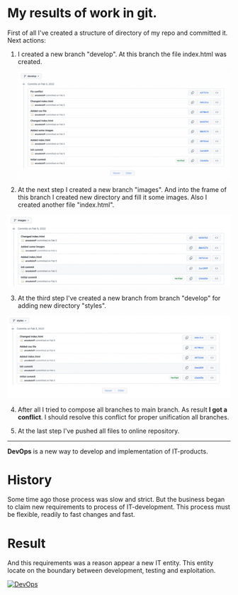 # My results of work in git.

First of all I've created a structure of directory of my repo and committed it.
Next actions:

1. I created a new branch "develop". At this branch the file index.html was created.

   ![](assets/20220412_104843_Screen5.png)
2. At the next step I created a new branch "images". And into the frame of this branch I created new directory and fill it some images. Also I created another file "index.html".


![](assets/20220412_104931_Screen3.png)

3. At the third step I've created a new branch from branch "develop" for adding new directory "styles".

![](assets/20220412_105156_Screen4.png)

4. After all I tried to compose all branches to main branch. As result **I got a conflict**. I should resolve this conflict for proper unification all branches.

 

5. At the last step I've pushed all files to online repository.


---

**DevOps** is a new way to develop and implementation of IT-products.

# History

Some time ago those process was slow and strict. But the business began to claim new requirements to process of IT-development. This process must be flexible, readily to fast changes and fast.

# Result

And this requirements was a reason appear a new IT entity. This entity locate on the boundary between development, testing and exploitation.

[![DevOps](https://software-expert.ru/wp-content/uploads/2021/05/DevOps.png "DevOps")](http://https://software-expert.ru/wp-content/uploads/2021/05/DevOps.png "DevOps")
